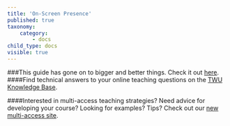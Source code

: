 ```yaml
---
title: 'On-Screen Presence'
published: true
taxonomy:
    category:
        - docs
child_type: docs
visible: true
---
```

###This guide has gone on to bigger and better things. Check it out [here](https://trinitywestern.teamdynamix.com/TDClient/1904/Portal/KB/ArticleDet?ID=144493#5).
####Find technical answers to your online teaching questions on the [TWU Knowledge Base](https://trinitywestern.teamdynamix.com/TDClient/1904/Portal/KB/?CategoryID=4747).

####Interested in multi-access teaching strategies? Need advice for developing your course? Looking for examples? Tips? Check out our [new multi-access site](https://multi-access.twu.ca).

<!--
![a young man using a laptop computer](student.png  "On-screen Presence" )

As video conferencing, and online classes are becoming more the norm,  you might be considering how to improve your on-screen presence. If so, this guide is for you. For sorting through the techy side of video conferencing and filming, as well as gear recommendations, please see [Sorting Through Your Techy Video Issues.](https://create.twu.ca/help/online-learning-on-ramp/quick-start-guides/video)

#### Looking Professional
![A woman demonstrating good framing for video conferencing](professional.jpg "Looking Professional")

Do you want to look more professional on your next Zoom meeting or video presentation? Let’s start with the camera. A neutral camera position and good framing will feel most natural to anyone watching you on a screen.

Start by positioning the camera (or webcam) at the same height as your eyes. Position yourself in the centre of the frame and leave a little space between the top of your head and the top of the frame. If you can, try and avoid poor framing. If your head is touching the top of the frame, it's too close!

 If you have lights, set them up ensuring that you have enough light directed at your face (and not too much light hitting your camera).
If light from either a window or other large light source is brighter behind you than in front of you, you risk being covered in shadows! Please avoid being covered in shadows.

![An image demonstrating poor framing next to an image demonstrating poor lighting](bad_examples.png "Bad Examples")

 Find out how you can [take advantage of natural light when on camera!](https://www.youtube.com/watch?v=j7Rf6u-XveM)

#### Sounding Good
![A laptop computer, microphone and lamp](mic.jpg "Sounding Good")

Whenever possible, do not use your  built-in microphone. Try and position your external microphone no further than 6 inches away from your mouth, and far away from any environmental noises (such as a computer). For a more in-depth look at mic positioning [watch this.](https://www.youtube.com/watch?v=Y-D_Lh1W-98)

#### Feeling Good
![A man rejoices](feeling-good.jpg "Feeling Good")

Let’s talk about you. The whole transition to learning online has left a lot of us feeling a little odd. It can be a startling transition to suddenly be talking to a camera instead of a person. Fortunately there are a few things that you can do to increase your comfort level. Take a moment and watch this short video for some great tips on  [getting comfortable on camera.](https://www.youtube.com/watch?v=ymyVwx4xNNQ)

We hope you've found these tips useful as you adapt the changes in your academic experience. Should you have any questions, please contact [elearning@twu.ca](mailto:elearning@twu.ca). -->
